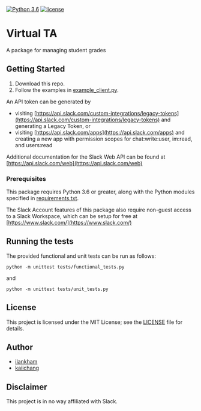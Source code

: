 [![Python 3.6](https://img.shields.io/badge/python-3.6-brightgreen.svg)](#prerequisites)  [![license](https://img.shields.io/badge/license-MIT%20License-blue.svg)](LICENSE)

# Virtual TA
A package for managing student grades

## Getting Started

1. Download this repo.
2. Follow the examples in [example_client.py](example_client.py).

An API token can be generated by
- visiting [https://api.slack.com/custom-integrations/legacy-tokens](https://api.slack.com/custom-integrations/legacy-tokens) and generating a Legacy Token, or
- visiting [https://api.slack.com/apps](https://api.slack.com/apps) and creating a new app with permission scopes for chat:write:user, im:read, and users:read

Additional documentation for the Slack Web API can be found at [https://api.slack.com/web](https://api.slack.com/web)

### Prerequisites

This package requires Python 3.6 or greater, along with the Python modules specified in [requirements.txt](requirements.txt).

The Slack Account features of this package also require non-guest access to a Slack Workspace, which can be setup for free at [https://www.slack.com/](https://www.slack.com/)

## Running the tests

The provided functional and unit tests can be run as follows:
```
python -m unittest tests/functional_tests.py
```
and
```
python -m unittest tests/unit_tests.py
```

## License
This project is licensed under the MIT License; see the [LICENSE](LICENSE) file for details.

## Author
* [ilankham](https://github.com/ilankham)
* [kaiichang](https://github.com/kaiichang)

## Disclaimer

This project is in no way affiliated with Slack.
